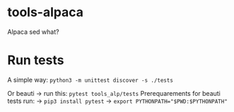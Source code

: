 # tools-alpaca
Alpaca sed what?


# Run tests
A simple way: `python3 -m unittest discover -s ./tests`

Or beauti → run this: `pytest tools_alp/tests`
  Prerequarements for beauti tests run:
    → `pip3 install pytest`
    → `export PYTHONPATH="$PWD:$PYTHONPATH"`
